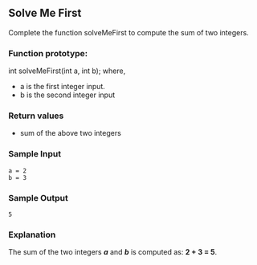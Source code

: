 ## Solve Me First
Complete the function solveMeFirst to compute the sum of two integers.

### Function prototype:
int solveMeFirst(int a, int b);
where,
* a is the first integer input.
* b is the second integer input

### Return values
* sum of the above two integers

### Sample Input
```
a = 2
b = 3
```

### Sample Output
```
5
```

### Explanation
The sum of the two integers ***a*** and ***b*** is computed as: **2 + 3 = 5**. 